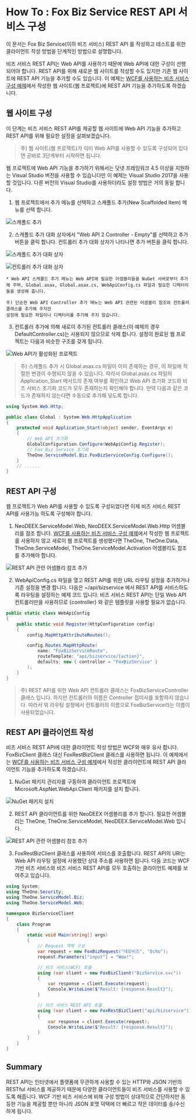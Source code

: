 # How To : Fox Biz Service REST API 서비스 구성

이 문서는 Fox Biz Service(이하 비즈 서비스) REST API 를 작성하고 테스트를 위한 클라이언트 작성 방법을
단계적인 방법으로 설명합니다.

비즈 서비스 REST API는 Web API를 사용하기 때문에 Web API에 대한 구성이 선행되어야 합니다. REST API를 위해 새로운 웹 사이트를 작성할 수도 있지만 기존 웹 사이트에 REST API 기능을 추가할 수도 있습니다. 이 예제는 [WCF를 사용하는 비즈 서비스 구성 예제](howto-wcf.md)에서 작성한 웹 사이트(웹 프로젝트)에 REST API 기능을 추가하도록 하겠습니다.

## 웹 사이트 구성

이 단계는 비즈 서비스 REST API를 제공할 웹 사이트에 Web API 기능을 추가하고 REST API를 위해 필요한 설정을 살펴보겠습니다.

> 주) 웹 사이트(웹 프로젝트)가 이미 Web API를 사용할 수 있도록 구성되어 있다면 곧바로 3단계부터 시작하면 됩니다.

웹 프로젝트에 Web API 기능을 추가하기 위해서는 닷넷 프레임워크 4.5 이상을 지원하는 Visual Studio 버전을 사용할 수 있습니다만 이 예제는 Visual Studio 2017을 사용할 것입니다.
다른 버전의 Visual Studio를 사용하더라도 설정 방법은 거의 동일 합니다.

1. 웹 프로젝트에서 추가 메뉴를 선택하고 스캐폴드 추가(New Scaffolded Item) 메뉴를 선택 합니다.

![스캐폴드 추가](images/howto-rest-1.png "스캐폴드 항목 추가 메뉴")

2. 스캐폴드 추가 대화 상자에서 "Web API 2 Controller - Empty"를 선택하고 추가 버튼을 클릭 합니다.
컨트롤러 추가 대화 상자가 나타나면 추가 버튼을 클릭 합니다.

![스캐폴드 추가 대화 상자](images/howto-rest-2.png "스캐폴드 추가 대화 상자")

![컨트롤러 추가 대화 상자](images/howto-rest-3.png "컨트롤러 추가 대화 상자")

    * Web API 스캐폴드 추가 메뉴는 Web API에 필요한 어셈블리들을 NuGet 서버로부터 추가해 주며, Global.asax, Global.asax.cs, WebApiConfig.cs 파일과 필요한 디렉터리들을 생성해 줍니다.

    주) 단순한 Web API Controller 추가 메뉴는 Web API 관련된 어셈블리 참조와 컨트롤러 클래스를 추가해 주지만
    설정에 필요한 파일이나 디렉터리를 추가해 주지 않습니다.

3. 컨트롤러 추가에 의해 새로이 추가된 컨트롤러 클래스(이 예제의 경우 DefaultController.cs)는 사용되지 않으므로 삭제 합니다. 설정이 완료된 웹 프로젝트는 다음과 비슷한 구조를 갖게 됩니다.

![Web API가 활성화된 프로젝트](images/howto-rest-4.png "Web API가 활성화된 프로젝트")

> 주) 스캐폴드 추가 시 Global.asax.cs 파일이 이미 존재하는 경우, 이 파일에 적절한 변경이 수행되지 않을 수 있습니다. 따라서 Global.asax.cs 파일의 Application_Start 메서드의 존재 여부를 확인하고 Web API 초기화 코드와 비즈 서비스 초기화 코드가 모두 존재하는지 확인해야 합니다. 만약 다음과 같은 코드가 존재하지 않는다면 수동으로 추가해 넣도록 합니다.

```cs
using System.Web.Http;

public class Global : System.Web.HttpApplication
{
    protected void Application_Start(object sender, EventArgs e)
    {
        // Web API 초기화
        GlobalConfiguration.Configure(WebApiConfig.Register);
        // Fox Biz Service 초기화
        TheOne.ServiceModel.Biz.FoxBizServiceConfig.Configure();
    }
    // ......
}
```

## REST API 구성

웹 프로젝트가 Web API를 사용할 수 있도록 구성되었다면 이제 비즈 서비스 REST API를 사용가능 하도록 구성해야 합니다.

1. NeoDEEX.ServiceModel.Web, NeoDEEX.ServiceModel.Web.Http 어셈블리를 참조 합니다. [WCF를 사용하는 비즈 서비스 구성 예제](howto-wcf.md)에서 작성한 웹 프로젝트를 사용하지 않고 새로이 웹 프로젝트를 생성했다면 TheOne, TheOne.Data, TheOne.ServiceModel, TheOne.ServiceModel.Activation 어셈블리도 참조를 추가해야 합니다.

![REST API 관련 어셈블리 참조 추가](images/howto-rest-5.png "REST API 관련 어셈블리 참조 추가")

2. WebApiConfig.cs 파일을 열고 REST API를 위한 URL 라우팅 설정을 추가하거나 기존 설정을 변경 합니다. 다음은 ~/api/bizservice 에서 REST API를 서비스하도록 라우팅을 설정하는 예제 코드 입니다. 비즈 서비스 REST API는 단일 Web API 컨트롤러만을 사용하므로 {controller} 와 같은 템플릿을 사용할 필요가 없습니다.

```cs
public static class WebApiConfig
{
    public static void Register(HttpConfiguration config)
    {
        config.MapHttpAttributeRoutes();

        config.Routes.MapHttpRoute(
            name: "FoxBizServiceRoute",
            routeTemplate: "api/bizservice/{action}",
            defaults: new { controller = "FoxBizService" }
        );
    }
}
```

> 주) REST API를 위한 Web API 컨트롤러 클래스는 FoxBizServiceController 클래스 입니다. 하지만 컨트롤러의 이름은 Controller 접미사를 포함하지 않습니다. 따라서 위 라우팅 설정에서 컨트롤러의 이름으로 FoxBizService라는 이름이 사용되었습니다.

## REST API 클라이언트 작성

비즈 서비스 REST API에 대한 클라이언트 작성 방법은 WCF와 매우 유사 합니다. FoxBizClient 클래스 대신 FoxRestBizClient 클래스를 사용하면 됩니다. 이 예제에서는 [WCF를 사용하는 비즈 서비스 구성 예제](howto-wcf.md)에서 작성한 클라이언트에 REST API 클라이언트 기능을 추가하도록 하겠습니다.

1. NuGet 패키지 관리자를 구동하여 클라이언트 프로젝트에 Microsoft.AspNet.WebApi.Client 패키지를 설치 합니다.

![NuGet 패키지 설치](images/howto-rest-6.png "NuGet 패키지 설치")

2. REST API 클라이언트를 위한 NeoDEEX 어셈블리를 추가 합니다. 필요한 어셈블리는 TheOne, TheOne.ServiceModel, NeoDEEX.ServiceModel.Web 입니다.

![REST API 관련 어셈블리 참조 추가](images/howto-rest-7.png "REST API 관련 어셈블리 참조 추가")

3. FoxRestBizClient 클래스를 사용하여 서비스를 호출합니다. REST API의 URI는 Web API 라우팅 설정에 사용했던 상대 주소를 사용하면 됩니다. 다음 코드는 WCF 기반 비즈 서비스와 비즈 서비스 REST API를 모두 호출하는 클라이언트 예제를 보여주고 있습니다.

```cs
using System;
using TheOne.Security;
using TheOne.ServiceModel.Biz;
using TheOne.ServiceModel.Web;

namespace BizServiceClient
{
    class Program
    {
        static void Main(string[] args)
        {
            // Request 객체 구성
            var request = new FoxBizRequest("데모비즈", "Echo");
            request.Parameters["input"] = "Wow!";

            // 비즈 서비스(WCF) 호출
            using (var client = new FoxBizClient("BizService.svc"))
            {
                var response = client.Execute(request);
                Console.WriteLine($"Result: {response.Result}");
            }

            // 비즈 서비스 REST API 호출
            using (var client = new FoxRestBizClient("api/bizservice"))
            {
                var response = client.Execute(request);
                Console.WriteLine($"Result: {response.Result}");
            }
        }
    }
}
```

## Summary

REST API는 인터넷에서 플랫폼에 무관하게 사용할 수 있는 HTTP와 JSON 기반의 RESTful 서비스를 제공하기 때문에 다양한 클라이언트들이 비즈 서비스를 사용할 수 있도록 해줍니다. WCF 기반 비즈 서비스에 비해 구성 방법이 상대적으로 간단하지만 동등한 기능을 제공할 뿐만 아니라 JSON 포맷 덕택에 더 빠르고 작은 데이터를 송/수신 하게 됩니다.
